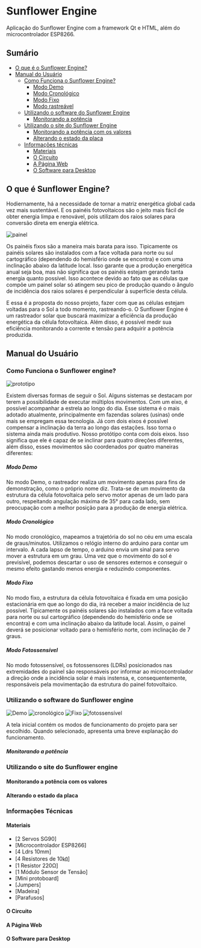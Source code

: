 # Sunflower Engine
Aplicação do Sunflower Engine com a framework Qt e HTML, além do microcontrolador ESP8266.
## Sumário
* [O que é o Sunflower Engine?](https://github.com/scarletalex/sunflower-engine/blob/master/README.md#o-que-%C3%A9-sunflower-engine)
* [Manual do Usuário](https://github.com/scarletalex/sunflower-engine/blob/master/README.md#manual-do-usu%C3%A1rio)
  * [Como Funciona o Sunflower Engine?](https://github.com/scarletalex/sunflower-engine/blob/master/README.md#como-funciona-o-sunflower-engine)
    * [Modo Demo](https://github.com/scarletalex/sunflower-engine/blob/master/README.md#modo-demo)
    * [Modo Cronológico](https://github.com/scarletalex/sunflower-engine/blob/master/README.md#modo-cronol%C3%B3gico)
    * [Modo Fixo](https://github.com/scarletalex/sunflower-engine/blob/master/README.md#modo-fixo)
    * [Modo rastreável](https://github.com/scarletalex/sunflower-engine/blob/master/README.md#modo-rastre%C3%A1vel)
  * [Utilizando o software do Sunflower Engine](https://github.com/scarletalex/sunflower-engine/blob/master/README.md#utilizando-o-software-do-sunflower-engine)
    * [Monitorando a potência](https://github.com/scarletalex/sunflower-engine/blob/master/README.md#monitorando-a-pot%C3%AAncia)
  * [Utilizando o site do Sunflower Engine](https://github.com/scarletalex/sunflower-engine/blob/master/README.md#utilizando-o-site-do-sunflower-engine)
    * [Monitorando a potência com os valores](https://github.com/scarletalex/sunflower-engine/blob/master/README.md#monitorando-a-pot%C3%AAncia-com-os-valores)
    * [Alterando o estado da placa](https://github.com/scarletalex/sunflower-engine/blob/master/README.md#alterando-o-estado-da-placa)
  * [Informações técnicas](https://github.com/scarletalex/sunflower-engine/blob/master/README.md#informa%C3%A7%C3%B5es-t%C3%A9cnicas)
    * [Materiais](https://github.com/scarletalex/sunflower-engine/blob/master/README.md#materiais)
    * [O Circuito](https://github.com/scarletalex/sunflower-engine/blob/master/README.md#o-circuito)
    * [A Página Web](https://github.com/scarletalex/sunflower-engine/blob/master/README.md#a-p%C3%A1gina-web)
    * [O Software para Desktop](https://github.com/scarletalex/sunflower-engine/blob/master/README.md#o-software-para-desktop)
    
## O que é Sunflower Engine?

 Hodiernamente, há a necessidade de tornar a matriz energética global cada vez mais sustentável. E os painéis fotovoltaicos são o jeito mais fácil de obter energia limpa e renovável, pois utilizam dos raios solares para conversão direta em energia elétrica. 

 ![painel](https://github.com/scarletalex/sunflower-engine/blob/master/Figuras%20do%20manual/sequence6_dU9SXFLBCy.gif)

 Os painéis fixos são a maneira mais barata para isso. Tipicamente os painéis solares são instalados com a face voltada para norte ou sul cartográfico (dependendo do hemisfério onde se encontra) e com uma inclinação abaixo da latitude local. Isso garante que a produção energética anual seja boa, mas não significa que os painéis estejam gerando tanta energia quanto possível. Isso acontece devido ao fato que as células que compõe um painel solar só atingem seu pico de produção quando o ângulo de incidência dos raios solares é perpendicular à superfície desta célula. 

 E essa é a proposta do nosso projeto, fazer com que as células estejam voltadas para o Sol a todo momento, rastreando-o. O Sunflower Engine é um rastreador solar que buscará maximizar a eficiência da produção energética da célula fotovoltaica. Além disso, é possível medir sua eficiência monitorando a corrente e tensão para adquirir a potência produzida.



## Manual do Usuário

### Como Funciona o Sunflower engine?

 ![prototipo](https://github.com/scarletalex/sunflower-engine/blob/master/Figuras%20do%20manual/image2.jpeg)
 
 Existem diversas formas de seguir o Sol. Alguns sistemas se destacam por terem a possibilidade de executar múltiplos movimentos.
Com um eixo, é possível acompanhar a estrela ao longo do dia. Esse sistema é o mais adotado atualmente, principalmente em fazendas solares (usinas) onde mais se empregam essa tecnologia.
 Já com dois eixos é possível compensar a inclinação da terra ao longo das estações. Isso torna o sistema ainda mais produtivo.
Nosso protótipo conta com dois eixos. Isso significa que ele é capaz de se inclinar para quatro direções diferentes, além disso, esses movimentos são coordenados por quatro maneiras diferentes:

 ##### Modo Demo
 
  No modo Demo, o rastreador realiza um movimento apenas para fins de demonstração, como o próprio nome diz. Trata-se de um movimento da estrutura da célula fotovoltaica pelo servo motor apenas de um lado para outro, respeitando angulação máxima de 35° para cada lado, sem preocupação com a melhor posição para a produção de energia elétrica.
  
 ##### Modo Cronológico

 No modo cronológico, mapeamos a trajetória do sol no céu em uma escala de graus/minutos. Utilizamos o relógio interno do arduino para contar um intervalo. A cada lapso de tempo, o arduino envia um sinal para servo mover a estrutura em um grau. Uma vez que o movimento do sol é previsível, podemos descartar o uso de sensores externos e conseguir o mesmo efeito gastando menos energia e reduzindo componentes. 
 
 ##### Modo Fixo
 
 No modo fixo, a estrutura da célula fotovoltaica é fixada em uma posição estacionária em que ao longo do dia, irá receber a maior incidência de luz possível. Tipicamente os painéis solares são instalados com a face voltada para norte ou sul cartográfico (dependendo do hemisfério onde se encontra) e com uma inclinação abaixo da latitude local. Assim, o painel deverá se posicionar voltado para o hemisfério norte, com inclinação de 7 graus.
 
 ##### Modo Fotossensível

 No modo fotossensível, os fotossensores (LDRs) posicionados nas extremidades do painel são responsáveis por informar ao microcontrolador a direção onde a incidência solar é mais instensa, e, consequentemente, responsáveis pela movimentação da estrutura do painel fotovoltaico.

### Utilizando o software do Sunflower engine

![Demo](https://github.com/scarletalex/sunflower-engine/blob/master/Figuras%20do%20manual/demo.png)
![cronológico](https://github.com/scarletalex/sunflower-engine/blob/master/Figuras%20do%20manual/cronologico.png)
![Fixo](https://github.com/scarletalex/sunflower-engine/blob/master/Figuras%20do%20manual/fixo.png)
![fotossensível](https://github.com/scarletalex/sunflower-engine/blob/master/Figuras%20do%20manual/fixo.png)

A tela inicial contém os modos de funcionamento do projeto para ser escolhido. Quando selecionado, apresenta uma breve explanação do funcionamento.


##### Monitorando a potência

### Utilizando o site do Sunflower engine

#### Monitorando a potência com os valores

#### Alterando o estado da placa

### Informações Técnicas

#### Materiais

- [2 Servos SG90] 
- [Microcontrolador ESP8266]
- [4 Ldrs 10mm]
- [4 Resistores de 10㏀]
- [1 Resistor 220Ω]
- [1 Módulo Sensor de Tensão] 
- [Mini protoboard]
- [Jumpers]
- [Madeira] 
- [Parafusos] 


#### O Circuito

#### A Página Web

#### O Software para Desktop

